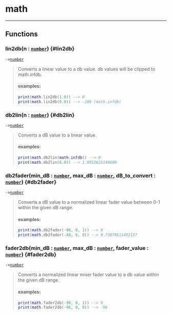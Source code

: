 # math  

<!-- toc -->
  

---  
## Functions
### lin2db(n : [`number`](../../API/builtins/number.md)) {#lin2db}
`->`[`number`](../../API/builtins/number.md)  

> Converts a linear value to a db value. db values will be clipped to
> math.infdb.
> #### examples:
> ```lua
> print(math.lin2db(1.0)) --> 0
> print(math.lin2db(0.0)) --> -200 (math.infdb)
> ```
### db2lin(n : [`number`](../../API/builtins/number.md)) {#db2lin}
`->`[`number`](../../API/builtins/number.md)  

> Converts a dB value to a linear value.
> #### examples:
> ```lua
> print(math.db2lin(math.infdb)) --> 0
> print(math.db2lin(6.0)) --> 1.9952623149689
> ```
### db2fader(min_dB : [`number`](../../API/builtins/number.md), max_dB : [`number`](../../API/builtins/number.md), dB_to_convert : [`number`](../../API/builtins/number.md)) {#db2fader}
`->`[`number`](../../API/builtins/number.md)  

> Converts a dB value to a normalized linear fader value between 0-1 within
> the given dB range.
> #### examples:
> ```lua
> print(math.db2fader(-96, 0, 1)) --> 0
> print(math.db2fader(-48, 6, 0)) --> 0.73879611492157
> ```
### fader2db(min_dB : [`number`](../../API/builtins/number.md), max_dB : [`number`](../../API/builtins/number.md), fader_value : [`number`](../../API/builtins/number.md)) {#fader2db}
`->`[`number`](../../API/builtins/number.md)  

> Converts a normalized linear mixer fader value to a db value within
> the given dB range.
> #### examples:
> ```lua
> print(math.fader2db(-96, 0, 1)) --> 0
> print(math.fader2db(-96, 0, 0)) --> -96
> ```  

